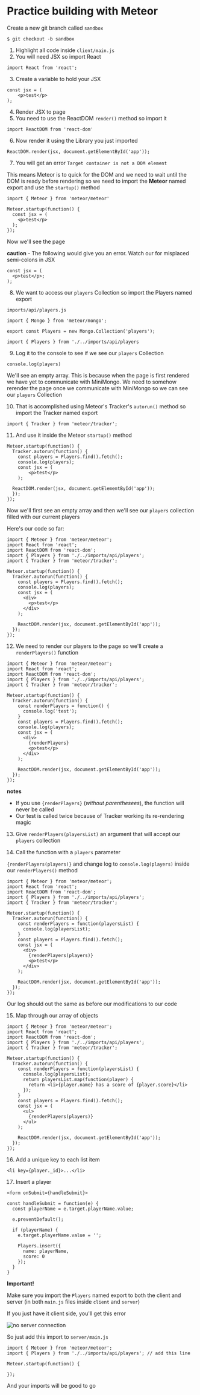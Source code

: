 # Practice building with Meteor
Create a new git branch called `sandbox`

`$ git checkout -b sandbox`

1. Highlight all code inside `client/main.js`
2. You will need JSX so import React

`import React from 'react';`

3. Create a variable to hold your JSX

```
const jsx = (
    <p>test</p>
);
```

4. Render JSX to page
5. You need to use the ReactDOM `render()` method so import it

`import ReactDOM from 'react-dom'`

6. Now render it using the Library you just imported

`ReactDOM.render(jsx, document.getElementById('app'));`

7. You will get an error `Target container is not a DOM element`

This means Meteor is to quick for the DOM and we need to wait until the DOM is ready before rendering so we need to import the **Meteor** named export and use the `startup()` method

`import { Meteor } from 'meteor/meteor'`

```
Meteor.startup(function() {
  const jsx = (
    <p>test</p>
  );
});
```

Now we'll see the page

**caution** - The following would give you an error. Watch our for misplaced semi-colons in JSX

```
const jsx = (
  <p>test</p>;
);
```

8. We want to access our `players` Collection so import the Players named export

`imports/api/players.js`

```
import { Mongo } from 'meteor/mongo';

export const Players = new Mongo.Collection('players');
```

`import { Players } from './../imports/api/players`

9. Log it to the console to see if we see our `players` Collection

`console.log(players)`

We'll see an empty array. This is because when the page is first rendered we have yet to communicate with MiniMongo. We need to somehow rerender the page once we communicate with MiniMongo so we can see our `players` Collection

10. That is accomplished using Meteor's Tracker's `autorun()` method so import the Tracker named export

`import { Tracker } from 'meteor/tracker';`

11. And use it inside the Meteor `startup()` method

```
Meteor.startup(function() {
  Tracker.autorun(function() {
    const players = Players.find().fetch();
    console.log(players);
    const jsx = (
        <p>test</p>
    );
  
  ReactDOM.render(jsx, document.getElementById('app'));
  });
});
```

Now we'll first see an empty array and then we'll see our `players` collection filled with our current players

Here's our code so far:

```
import { Meteor } from 'meteor/meteor';
import React from 'react';
import ReactDOM from 'react-dom';
import { Players } from './../imports/api/players';
import { Tracker } from 'meteor/tracker';

Meteor.startup(function() {
  Tracker.autorun(function() {
    const players = Players.find().fetch();
    console.log(players);
    const jsx = (
      <div>
        <p>test</p>
      </div>
    );

    ReactDOM.render(jsx, document.getElementById('app'));
  });
});

```

12. We need to render our players to the page so we'll create a `renderPlayers()` function

```
import { Meteor } from 'meteor/meteor';
import React from 'react';
import ReactDOM from 'react-dom';
import { Players } from './../imports/api/players';
import { Tracker } from 'meteor/tracker';

Meteor.startup(function() {
  Tracker.autorun(function() {
    const renderPlayers = function() {
      console.log('test');
    }
    const players = Players.find().fetch();
    console.log(players);
    const jsx = (
      <div>
        {renderPlayers}
        <p>test</p>
      </div>
    );

    ReactDOM.render(jsx, document.getElementById('app'));
  });
});
```

**notes**

* If you use `{renderPlayers}` (_without parenthesees_), the function will never be called
* Our test is called twice because of Tracker working its re-rendering magic

13. Give `renderPlayers(playersList)` an argument that will accept our `players` collection

14. Call the function with a `players` parameter

`{renderPlayers(players)}` and change log to `console.log(players)` inside our `renderPlayers()` method

```
import { Meteor } from 'meteor/meteor';
import React from 'react';
import ReactDOM from 'react-dom';
import { Players } from './../imports/api/players';
import { Tracker } from 'meteor/tracker';

Meteor.startup(function() {
  Tracker.autorun(function() {
    const renderPlayers = function(playersList) {
      console.log(playersList);
    }
    const players = Players.find().fetch();
    const jsx = (
      <div>
        {renderPlayers(players)}
        <p>test</p>
      </div>
    );

    ReactDOM.render(jsx, document.getElementById('app'));
  });
});
```

Our log should out the same as before our modifications to our code

15. Map through our array of objects

```
import { Meteor } from 'meteor/meteor';
import React from 'react';
import ReactDOM from 'react-dom';
import { Players } from './../imports/api/players';
import { Tracker } from 'meteor/tracker';

Meteor.startup(function() {
  Tracker.autorun(function() {
    const renderPlayers = function(playersList) {
      console.log(playersList);
      return playersList.map(function(player) {
        return <li>{player.name} has a score of {player.score}</li>
      });
    }
    const players = Players.find().fetch();
    const jsx = (
      <ul>
        {renderPlayers(players)}
      </ul>
    );

    ReactDOM.render(jsx, document.getElementById('app'));
  });
});
```

16. Add a unique key to each list item

`<li key={player._id}>...</li>`

17. Insert a player

`<form onSubmit={handleSubmit}>`

```
const handleSubmit = function(e) {
  const playerName = e.target.playerName.value;

  e.preventDefault();

  if (playerName) {
    e.target.playerName.value = '';

    Players.insert({
      name: playerName,
      score: 0
    });
  }
}
```

**Important!**

Make sure you import the `Players` named export to both the client and server (in both `main.js` files inside `client` and `server`)

If you just have it client side, you'll get this error

![no server connection](https://i.imgur.com/bKCOXf3.png)

So just add this import to `server/main.js`

```
import { Meteor } from 'meteor/meteor';
import { Players } from './../imports/api/players'; // add this line

Meteor.startup(function() {

});
```

And your imports will be good to go

